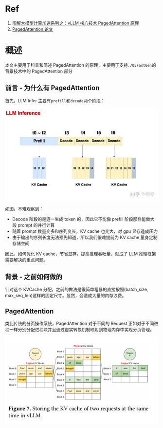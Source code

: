 # Ref
1. [图解大模型计算加速系列之：vLLM 核心技术 PagedAttention 原理](https://zhuanlan.zhihu.com/p/691038809)
2. [PagedAttention 论文](https://arxiv.org/pdf/2309.06180)

# 概述

本文主要用于科普和简述 PagedAttention 的原理，主要用于支持`./05FastGen`的背景技术中的 PagedAttention 部分

## 前言 - 为什么有 PagedAttention

首先，LLM Infer 主要有`prefill`和`decode`两个阶段：

![](./images/05-1LLM-Infer.png)


如图，不难观察到：

- Decode 阶段的是逐一生成 token 的，因此它不能像 prefill 阶段那样能做大段 prompt 的并行计算
- 随着 prompt 数量变多和序列变长，KV cache 也变大，对 gpu 显存造成压力
- 由于输出的序列长度无法预先知道，所以我们很难提前为 KV cache 量身定制存储空间

因此，如何优化 KV cache，节省显存，提高推理吞吐量，就成了 LLM 推理框架需要解决的重点问题。

## 背景 - 之前如何做的

针对这个 KVCache 分配，之前的做法是很简单粗暴的直接按照(batch_size, max_seq_len)这样的固定尺寸。显然，会造成大量的内存浪费。



## PagedAttention

类比传统的分页操作系统，PagedAttention 对于不同的 Request 正如对于不同进程一样分别分配进程块并且通过虚实转换机制映射到物理内存中实现分页管理。

![](./images/05-2PagedAtten_2reqs.png)

